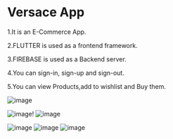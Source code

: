 # Versace App
 1.It is an E-Commerce App.
 
 2.FLUTTER is used as a frontend framework.
 
 3.FIREBASE is used as a Backend server.
 
 4.You can sign-in, sign-up and sign-out.
 
 5.You can view Products,add to wishlist and Buy them.
 
 
 

![image](https://user-images.githubusercontent.com/102468013/229121955-b8ac6663-531d-411a-b173-00503aae91ff.png)

![image](https://user-images.githubusercontent.com/102468013/229122015-0b51ce1b-1885-49d0-95bf-30116868a278.png)!
![image](https://github.com/Manvi-Chaudhary/Versace_App/assets/102468013/63948a73-3833-4b18-90ac-ebbe192c4221)

![image](https://github.com/Manvi-Chaudhary/Versace_App/assets/102468013/90f5d602-8998-443c-bbf3-f84e0986fefd)
![image](https://github.com/Manvi-Chaudhary/Versace_App/assets/102468013/b36b1fe0-ffcc-4ee4-8110-df7a0caf2c26)
![image](https://github.com/Manvi-Chaudhary/Versace_App/assets/102468013/f644fcc7-0261-4b67-9ccc-e37a283b4b1e)


